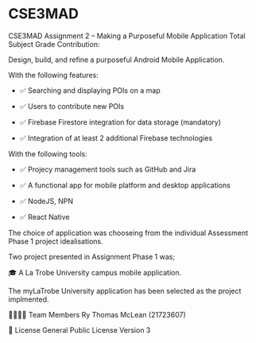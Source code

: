 # CSE3MAD
CSE3MAD Assignment 2 – Making a Purposeful Mobile Application Total Subject Grade Contribution:

Design, build, and refine a purposeful Android Mobile Application.

With the following features:

  - ✅ Searching and displaying POIs on a map

  - ✅ Users to contribute new POIs

  - ✅ Firebase Firestore integration for data storage (mandatory)

  - ✅ Integration of at least 2 additional Firebase technologies

With the following tools:

  - ✅ Projecy management tools such as GitHub and Jira

  - ✅ A functional app for mobile platform and desktop applications

  - ✅ NodeJS, NPN

  - ✅ React Native

The choice of application was chooseing from the individual Assessment Phase 1 project idealisations.

Two project presented in Assignment Phase 1 was;

🎓 A La Trobe University campus mobile application.

The myLaTrobe University application has been selected as the project implmented.

👨‍👩‍👧‍👦 Team Members
Ry Thomas McLean (21723607)

📄 License
General Public License Version 3
